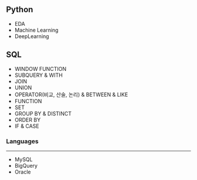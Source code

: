 ## Python
- EDA
- Machine Learning
- DeepLearning

## SQL
- WINDOW FUNCTION
- SUBQUERY & WITH
- JOIN
- UNION
- OPERATOR(비교, 산술, 논리) & BETWEEN & LIKE
- FUNCTION
- SET
- GROUP BY & DISTINCT
- ORDER BY
- IF & CASE

### Languages
---
- MySQL
- BigQuery
- Oracle